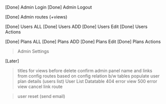 [Done] Admin Login
[Done] Admin Logout

[Done] Admin routes (+views)

[Done] Users ALL
[Done] Users ADD
[Done] Users Edit
[Done] Users Actions

[Done] Plans ALL
[Done] Plans ADD
[Done] Plans Edit
[Done] Plans Actions

> Admin Settings

[Later]
> titles for views
> before delete confirm
> admin panel name and links from config
> routes based on config
> relation b/w tables
> populate user plan details (users list)
> User List Datatable
> 404 error view
> 500 error view
> cancel link route

> user reset (send email)